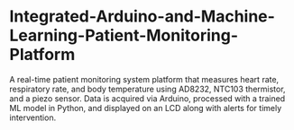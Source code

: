 # Integrated-Arduino-and-Machine-Learning-Patient-Monitoring-Platform
A real-time patient monitoring system platform that measures heart rate, respiratory rate, and body temperature using AD8232, NTC103 thermistor, and a piezo sensor. Data is acquired via Arduino, processed with a trained ML model in Python, and displayed on an LCD along with alerts for timely intervention.
